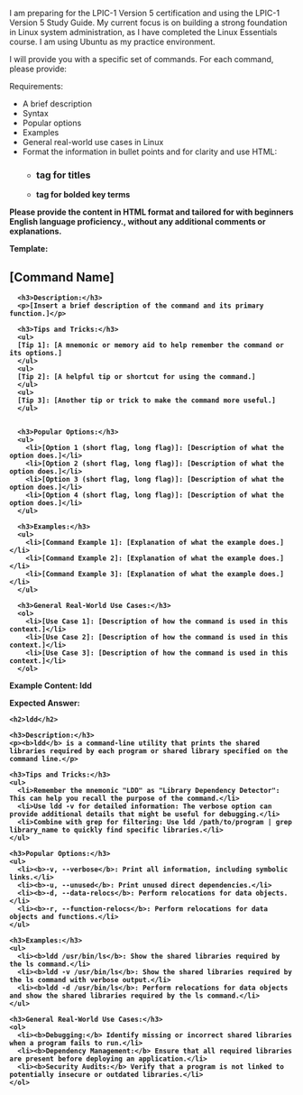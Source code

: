 I am preparing for the LPIC-1 Version 5 certification and using the LPIC-1 Version 5 Study Guide. My current focus is on building a strong foundation in Linux system administration, as I have completed the Linux Essentials course. I am using Ubuntu as my practice environment.

I will provide you with a specific set of commands. For each command, please provide:

Requirements:

- A brief description
- Syntax
- Popular options
- Examples
- General real-world use cases in Linux
- Format the information in bullet points and for clarity and use HTML:
  - <h3> tag for titles
  - <b> tag for bolded key terms


Please provide the content in HTML format and tailored for with beginners English language proficiency., without any additional comments or explanations.

Template:
      <h2>[Command Name]</h2>

      <h3>Description:</h3>
      <p>[Insert a brief description of the command and its primary function.]</p>

      <h3>Tips and Tricks:</h3>
      <ul>
      [Tip 1]: [A mnemonic or memory aid to help remember the command or its options.]
      </ul>
      <ul>
      [Tip 2]: [A helpful tip or shortcut for using the command.]
      </ul>
      <ul>
      [Tip 3]: [Another tip or trick to make the command more useful.]
      </ul>


      <h3>Popular Options:</h3>
      <ul>
        <li>[Option 1 (short flag, long flag)]: [Description of what the option does.]</li>
        <li>[Option 2 (short flag, long flag)]: [Description of what the option does.]</li>
        <li>[Option 3 (short flag, long flag)]: [Description of what the option does.]</li>
        <li>[Option 4 (short flag, long flag)]: [Description of what the option does.]</li>
      </ul>

      <h3>Examples:</h3>
      <ul>
        <li>[Command Example 1]: [Explanation of what the example does.]</li>
        <li>[Command Example 2]: [Explanation of what the example does.]</li>
        <li>[Command Example 3]: [Explanation of what the example does.]</li>
      </ul>

      <h3>General Real-World Use Cases:</h3>
      <ol>
        <li>[Use Case 1]: [Description of how the command is used in this context.]</li>
        <li>[Use Case 2]: [Description of how the command is used in this context.]</li>
        <li>[Use Case 3]: [Description of how the command is used in this context.]</li>
      </ol>


Example Content: ldd

Expected Answer:

    <h2>ldd</h2>

    <h3>Description:</h3>
    <p><b>ldd</b> is a command-line utility that prints the shared libraries required by each program or shared library specified on the command line.</p>

    <h3>Tips and Tricks:</h3>
    <ul>
      <li>Remember the mnemonic "LDD" as "Library Dependency Detector": This can help you recall the purpose of the command.</li>
      <li>Use ldd -v for detailed information: The verbose option can provide additional details that might be useful for debugging.</li>
      <li>Combine with grep for filtering: Use ldd /path/to/program | grep library_name to quickly find specific libraries.</li>
    </ul>

    <h3>Popular Options:</h3>
    <ul>
      <li><b>-v, --verbose</b>: Print all information, including symbolic links.</li>
      <li><b>-u, --unused</b>: Print unused direct dependencies.</li>
      <li><b>-d, --data-relocs</b>: Perform relocations for data objects.</li>
      <li><b>-r, --function-relocs</b>: Perform relocations for data objects and functions.</li>
    </ul>

    <h3>Examples:</h3>
    <ul>
      <li><b>ldd /usr/bin/ls</b>: Show the shared libraries required by the ls command.</li>
      <li><b>ldd -v /usr/bin/ls</b>: Show the shared libraries required by the ls command with verbose output.</li>
      <li><b>ldd -d /usr/bin/ls</b>: Perform relocations for data objects and show the shared libraries required by the ls command.</li>
    </ul>

    <h3>General Real-World Use Cases:</h3>
    <ol>
      <li><b>Debugging:</b> Identify missing or incorrect shared libraries when a program fails to run.</li>
      <li><b>Dependency Management:</b> Ensure that all required libraries are present before deploying an application.</li>
      <li><b>Security Audits:</b> Verify that a program is not linked to potentially insecure or outdated libraries.</li>
    </ol>